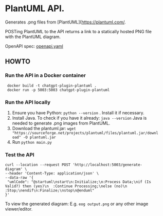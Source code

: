 # PlantUML API. 

Generates .png files from [PlantUML](https://plantuml.com/. 

POSTing PlantUML to the API returns a link to a statically hosted PNG file with the PlantUML diagram. 

OpenAPI spec: [openapi.yaml](openapi.yaml)

 ## HOWTO

### Run the API in a Docker container

```
 docker build -t chatgpt-plugin-plantuml .
 docker run -p 5003:5003 chatgpt-plugin-plantuml
 ```

 ### Run the API locally

 1. Ensure you have Python: ```python --version``` . Install it if necessary.
 2. Install Java. To check if you have it already: ```java --version``` Java is needed to generate .png images from PlantUML.
 3. Download the plantuml.jar: ```wget "https://sourceforge.net/projects/plantuml/files/plantuml.jar/download" -O plantuml.jar```
 4. Run ```python main.py```

 ### Test the API

 ```
curl --location --request POST 'http://localhost:5003/generate-diagram' \
--header 'Content-Type: application/json' \
--data-raw '{
  "umlCode": "@startuml\nstart\n:Initialize;\n:Process Data;\nif (Is Valid?) then (yes)\n  :Continue Processing;\nelse (no)\n  :Stop;\nendif\n:Finalize;\nstop\n@enduml"
}'
```

To view the generated diagram: E.g. ```eog output.png``` or any other image viewer/editor.


